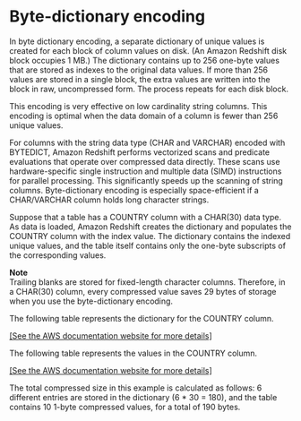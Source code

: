 # Byte\-dictionary encoding<a name="c_Byte_dictionary_encoding"></a>

In byte dictionary encoding, a separate dictionary of unique values is created for each block of column values on disk\. \(An Amazon Redshift disk block occupies 1 MB\.\) The dictionary contains up to 256 one\-byte values that are stored as indexes to the original data values\. If more than 256 values are stored in a single block, the extra values are written into the block in raw, uncompressed form\. The process repeats for each disk block\.

This encoding is very effective on low cardinality string columns\. This encoding is optimal when the data domain of a column is fewer than 256 unique values\.

For columns with the string data type \(CHAR and VARCHAR\) encoded with BYTEDICT, Amazon Redshift performs vectorized scans and predicate evaluations that operate over compressed data directly\. These scans use hardware\-specific single instruction and multiple data \(SIMD\) instructions for parallel processing\. This significantly speeds up the scanning of string columns\. Byte\-dictionary encoding is especially space\-efficient if a CHAR/VARCHAR column holds long character strings\.

Suppose that a table has a COUNTRY column with a CHAR\(30\) data type\. As data is loaded, Amazon Redshift creates the dictionary and populates the COUNTRY column with the index value\. The dictionary contains the indexed unique values, and the table itself contains only the one\-byte subscripts of the corresponding values\.

**Note**  
Trailing blanks are stored for fixed\-length character columns\. Therefore, in a CHAR\(30\) column, every compressed value saves 29 bytes of storage when you use the byte\-dictionary encoding\.

The following table represents the dictionary for the COUNTRY column\.

[\[See the AWS documentation website for more details\]](http://docs.aws.amazon.com/redshift/latest/dg/c_Byte_dictionary_encoding.html)

The following table represents the values in the COUNTRY column\.

[\[See the AWS documentation website for more details\]](http://docs.aws.amazon.com/redshift/latest/dg/c_Byte_dictionary_encoding.html)

The total compressed size in this example is calculated as follows: 6 different entries are stored in the dictionary \(6 \* 30 = 180\), and the table contains 10 1\-byte compressed values, for a total of 190 bytes\.